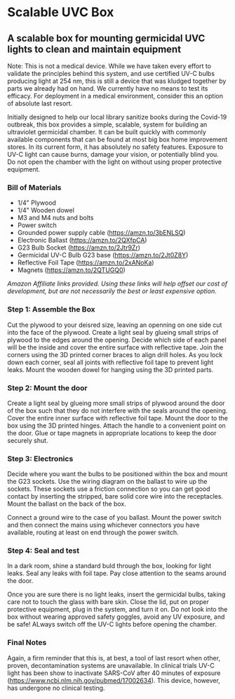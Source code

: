 # Scalable UVC Box
A scalable box for mounting germicidal UVC lights to clean and maintain equipment
---
Note: This is not a medical device. While we have taken every effort to validate the principles behind this system, and use certified UV-C bulbs producing light at 254 nm, this is still a device that was kludged together by parts we already had on hand. We currently have no means to test its efficacy. For deployment in a medical environment, consider this an option of absolute last resort. 

Initially designed to help our local library sanitize books during the Covid-19 outbreak, this box provides a simple, scalable, system for building an ultraviolet germicidal chamber. It can be built quickly with commonly available components that can be found at most big box home improvement stores. In its current form, it has absolutely no safety features. Exposure to UV-C light can cause burns, damage your vision, or potentially blind you. Do not open the chamber with the light on without using proper protective equipment. 

### Bill of Materials
- 1/4" Plywood
- 1/4" Wooden dowel
- M3 and M4 nuts and bolts
- Power switch
- Grounded power supply cable (https://amzn.to/3bENLSQ)
- Electronic Ballast (https://amzn.to/2QXfpCA)
- G23 Bulb Socket (https://amzn.to/2Jtr9Zr)
- Germicidal UV-C Bulb G23 base (https://amzn.to/2Jt0Z8Y)
- Reflective Foil Tape (https://amzn.to/2xANoKa)
- Magnets (https://amzn.to/2QTUGQ0)

*Amazon Affiliate links provided. Using these links will help offset our cost of development, but are not necessarily the best or least expensive option.*

### Step 1: Assemble the Box

Cut the plywood to your deisred size, leaving an openning on one side cut into the face of the plywood. Create a light seal by glueing small strips of plywood to the edges around the opening. Decide which side of each panel will be the inside and cover the entire surface with reflective tape. Join the corners using the 3D printed corner braces to align drill holes. As you lock down each corner, seal all joints with reflective foil tape to prevent light leaks. Mount the wooden dowel for hanging using the 3D printed parts. 

### Step 2: Mount the door

Create a light seal by glueing more small strips of plywood around the door of the box such that they do not interfere with the seals around the opening. Cover the entire inner surface with reflective foil tape. Mount the door to the box using the 3D printed hinges. Attach the handle to a convenient point on the door. Glue or tape magnets in appropriate locations to keep the door securely shut. 

### Step 3: Electronics

Decide where you want the bulbs to be positioned within the box and mount the G23 sockets. Use the wiring diagram on the ballast to wire up the sockets. These sockets use a friction connection so you can get good contact by inserting the stripped, bare solid core wire into the receptacles. Mount the ballast on the back of the box. 

Connect a ground wire to the case of you ballast. Mount the power switch and then connect the mains using whichever connectors you have available, routing at least on end through the power switch. 

### Step 4: Seal and test

In a dark room, shine a standard buld through the box, looking for light leaks. Seal any leaks with foil tape. Pay close attention to the seams around the door. 

Once you are sure there is no light leaks, insert the germicidal bulbs, taking care not to touch the glass with bare skin. Close the lid, put on proper protective equipment, plug in the system, and turn it on. Do not look into the box without wearing approved safety goggles, avoid any UV exposure, and be safe! ALways switch off the UV-C lights before opening the chamber. 

### Final Notes

Again, a firm reminder that this is, at best, a tool of last resort when other, proven, decontamination systems are unavailable. In clinical trials UV-C light has been show to inactivate SARS-CoV after 40 minutes of exposure (https://www.ncbi.nlm.nih.gov/pubmed/17002634). This device, however, has undergone no clinical testing. 
